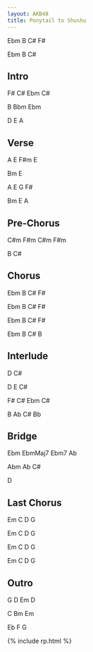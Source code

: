 ```yaml
---
layout: AKB48
title: Ponytail to Shushu
---
```

Ebm B C# F# 

Ebm B C# 

## Intro 
F# C# Ebm C# 

B Bbm Ebm
 
D E A 

## Verse 
A E F#m E 

Bm E 

A E G F# 

Bm E A 

## Pre-Chorus 
C#m F#m C#m F#m 

B C# 

## Chorus 
Ebm B C# F# 

Ebm B C# F# 

Ebm B C# F# 

Ebm B C# B 

## Interlude 
D C# 

D E C# 

F# C# Ebm C# 

B Ab C# Bb 

## Bridge 
Ebm EbmMaj7 Ebm7 Ab 

Abm Ab C# 

D 

## Last Chorus 
Em C D G 

Em C D G 

Em C D G 

Em C D G 

## Outro 
G D Em D 

C Bm Em 

Eb F G 

{% include rp.html %}
